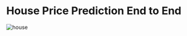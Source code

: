 # House Price Prediction End to End

![house](https://github.com/oguzuzan/House_Price_Prediction_End_to_End/assets/158345675/f100d666-4453-49a1-ae6f-ebda60d52f07)
